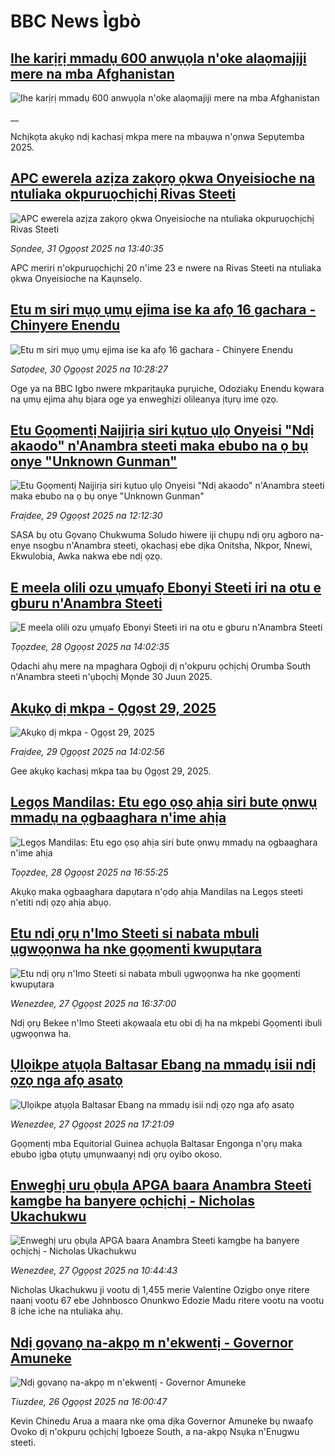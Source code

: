 # BBC News Ìgbò## [Ihe karịrị mmadụ 600 anwụọla n'oke alaọmajiji mere na mba Afghanistan](https://www.bbc.co.uk/igbo/live/cgr9ekd99rxt?at_medium=RSS&at_campaign=rss?at_campaign=githubrss)![Ihe karịrị mmadụ 600 anwụọla n'oke alaọmajiji mere na mba Afghanistan](https://ichef.bbci.co.uk/ace/standard/240/cpsprodpb/5f19/live/fd89a380-86f9-11f0-84c8-99de564f0440.jpg)__Nchịkọta akụkọ ndị kachasị mkpa mere na mbaụwa n'ọnwa Sepụtemba 2025.## [APC ewerela azịza zakọrọ ọkwa Onyeisioche na ntuliaka okpuruọchịchị Rivas Steeti](https://www.bbc.com/igbo/articles/cpwygevvl72o?at_medium=RSS&at_campaign=rss?at_campaign=githubrss)![APC ewerela azịza zakọrọ ọkwa Onyeisioche na ntuliaka okpuruọchịchị Rivas Steeti](https://ichef.bbci.co.uk/ace/ws/240/cpsprodpb/948c/live/832c8470-866f-11f0-af50-c1dc79fc71e5.jpg)_Sọndee, 31 Ọgọọst 2025 na 13:40:35_APC meriri n'okpuruọchịchị 20 n'ime 23 e nwere na Rivas Steeti na ntuliaka ọkwa Onyeisioche na Kaụnselọ.## [Etu m siri mụọ ụmụ ejima ise ka afọ 16 gachara - Chinyere Enendu](https://www.bbc.com/igbo/articles/cx29qr2xpzjo?at_medium=RSS&at_campaign=rss?at_campaign=githubrss)![Etu m siri mụọ ụmụ ejima ise ka afọ 16 gachara - Chinyere Enendu](https://ichef.bbci.co.uk/ace/ws/240/cpsprodpb/8f93/live/e3babda0-858b-11f0-b391-6936825093bd.png)_Satọdee, 30 Ọgọọst 2025 na 10:28:27_Oge ya na BBC Igbo nwere mkparịtaụka pụrụiche, Odoziakụ Enendu kọwara na ụmụ ejima ahụ bịara oge ya enweghịzi olileanya ịtụrụ ime ọzọ.## [Etu Gọọmentị Naịjirịa siri kụtuo ụlọ Onyeisi "Ndị akaodo" n'Anambra steeti maka ebubo na ọ bụ onye "Unknown Gunman"](https://www.bbc.com/igbo/articles/c74dpxvn2yro?at_medium=RSS&at_campaign=rss?at_campaign=githubrss)![Etu Gọọmentị Naịjirịa siri kụtuo ụlọ Onyeisi "Ndị akaodo" n'Anambra steeti maka ebubo na ọ bụ onye "Unknown Gunman"](https://ichef.bbci.co.uk/ace/ws/240/cpsprodpb/0809/live/3fa092b0-84cf-11f0-b391-6936825093bd.jpg)_Fraịdee, 29 Ọgọọst 2025 na 12:12:30_SASA bụ otu Gọvanọ Chukwuma Soludo hiwere iji chụpụ ndị ọrụ agboro na-enye nsogbu n'Anambra steeti, ọkachasị ebe dịka Onitsha, Nkpor, Nnewi, Ekwulobia, Awka nakwa ebe ndị ọzọ.## [E meela olili ozu ụmụafọ Ebonyi Steeti iri na otu e gburu n'Anambra Steeti](https://www.bbc.com/igbo/articles/cdr3kggpyrvo?at_medium=RSS&at_campaign=rss?at_campaign=githubrss)![E meela olili ozu ụmụafọ Ebonyi Steeti iri na otu e gburu n'Anambra Steeti](https://ichef.bbci.co.uk/ace/ws/240/cpsprodpb/e144/live/4ee39c70-8413-11f0-af1d-c9d4b62237d4.jpg)_Tọọzdee, 28 Ọgọọst 2025 na 14:02:35_Ọdachi ahụ mere na mpaghara Ogboji dị n'okpuru ọchịchị Orumba South n'Anambra steeti n'ụbọchị Mọnde 30 Juun 2025.## [Akụkọ dị mkpa - Ọgọst 29, 2025](https://www.bbc.com/igbo/articles/c5yk0k4y23qo?at_medium=RSS&at_campaign=rss?at_campaign=githubrss)![Akụkọ dị mkpa - Ọgọst 29, 2025](https://ichef.bbci.co.uk/ace/ws/240/cpsprodpb/f1a0/live/52df1610-60be-11f0-a40e-a1af2950b220.jpg)_Fraịdee, 29 Ọgọọst 2025 na 14:02:56_Gee akụkọ kachasị mkpa taa bụ Ọgọst 29, 2025.## [Legọs Mandilas: Etu ego ọsọ ahịa siri bute ọnwụ mmadụ na ọgbaaghara n'ime ahịa](https://www.bbc.com/igbo/articles/czxpz41pyw0o?at_medium=RSS&at_campaign=rss?at_campaign=githubrss)![Legọs Mandilas: Etu ego ọsọ ahịa siri bute ọnwụ mmadụ na ọgbaaghara n'ime ahịa](https://ichef.bbci.co.uk/ace/ws/240/cpsprodpb/4346/live/e62b6210-8423-11f0-9cf6-cbf3e73ce2b9.png)_Tọọzdee, 28 Ọgọọst 2025 na 16:55:25_Akụkọ maka ọgbaaghara dapụtara n'ọdọ ahịa Mandilas na Legọs steeti n'etiti ndị ọzọ ahịa abụọ.## [Etu ndị ọrụ n'Imo Steeti si nabata mbuli ụgwọọnwa ha nke gọọmenti kwupụtara](https://www.bbc.com/igbo/articles/cx2qz5xjkpvo?at_medium=RSS&at_campaign=rss?at_campaign=githubrss)![Etu ndị ọrụ n'Imo Steeti si nabata mbuli ụgwọọnwa ha nke gọọmenti kwupụtara](https://ichef.bbci.co.uk/ace/ws/240/cpsprodpb/3c6b/live/26e38770-8360-11f0-a34f-318be3fb0481.jpg)_Wenezdee, 27 Ọgọọst 2025 na 16:37:00_Ndị ọrụ Bekee n'Imo Steeti akọwaala etu obi dị ha na mkpebi Gọọmenti ibuli ụgwọọnwa ha.## [Ụlọikpe atụọla Baltasar Ebang na mmadụ isii ndị ọzọ nga afọ asatọ](https://www.bbc.com/igbo/articles/cp81d0d4dnno?at_medium=RSS&at_campaign=rss?at_campaign=githubrss)![Ụlọikpe atụọla Baltasar Ebang na mmadụ isii ndị ọzọ nga afọ asatọ](https://ichef.bbci.co.uk/ace/ws/240/cpsprodpb/7fa2/live/93c856e0-9b94-11ef-8538-e1655f5a8342.jpg)_Wenezdee, 27 Ọgọọst 2025 na 17:21:09_Gọọmentị mba Equitorial Guinea achụọla Baltasar Engonga n'ọrụ maka ebubo 
 ịgba ọtụtụ ụmụnwaanyị ndị ọrụ oyibo okoso.## [Enweghị uru ọbụla APGA baara Anambra Steeti kamgbe ha banyere ọchịchị - Nicholas Ukachukwu](https://www.bbc.com/igbo/articles/crkz5ygr507o?at_medium=RSS&at_campaign=rss?at_campaign=githubrss)![Enweghị uru ọbụla APGA baara Anambra Steeti kamgbe ha banyere ọchịchị - Nicholas Ukachukwu](https://ichef.bbci.co.uk/ace/ws/240/cpsprodpb/4a1c/live/26dabd60-832a-11f0-83cc-c5da98c419b8.jpg)_Wenezdee, 27 Ọgọọst 2025 na 10:44:43_Nicholas Ukachukwu ji vootu dị 1,455 merie Valentine Ozigbo onye ritere naanị vootu 67 ebe Johnbosco Onunkwo Edozie Madu ritere vootu na vootu 8 iche iche na ntuliaka ahụ.## [Ndị gọvanọ na-akpọ m n'ekwentị - Governor Amuneke](https://www.bbc.com/igbo/articles/c98l24e8y9go?at_medium=RSS&at_campaign=rss?at_campaign=githubrss)![Ndị gọvanọ na-akpọ m n'ekwentị - Governor Amuneke](https://ichef.bbci.co.uk/ace/ws/240/cpsprodpb/b1fc/live/c65b0660-80dc-11f0-b334-61c014cf261e.jpg)_Tiuzdee, 26 Ọgọọst 2025 na 16:00:47_Kevin Chinedu Arua a maara nke ọma dịka Governor Amuneke bụ nwaafọ Ovoko dị n'okpuru ọchịchị Igboeze South, a na-akpọ Nsụka n'Enugwu steeti.